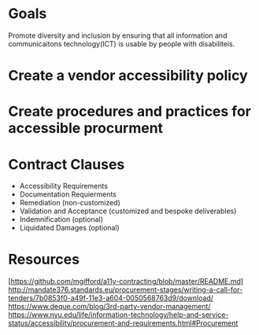 # Goals
Promote diversity and inclusion by ensuring that all information and communicaitons technology(ICT) is usable by people with disabiliteis.

# Create a vendor accessibility policy
# Create procedures and practices for accessible procurment

# Contract Clauses
* Accessibility Requirements
* Documentation Requierments
* Remediation (non-customized)
* Validation and Acceptance (customized and bespoke deliverables)
* Indemnification (optional)
* Liquidated Damages (optional)

# Resources
[https://github.com/mgifford/a11y-contracting/blob/master/README.md]
http://mandate376.standards.eu/procurement-stages/writing-a-call-for-tenders/7b0853f0-a49f-11e3-a604-0050568763d9/download/ 
https://www.deque.com/blog/3rd-party-vendor-management/ 
https://www.nyu.edu/life/information-technology/help-and-service-status/accessibility/procurement-and-requirements.html#Procurement 



